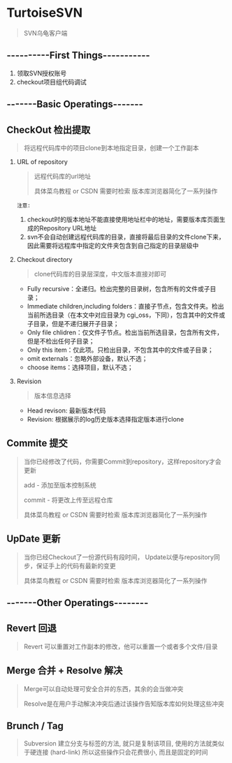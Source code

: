 # TurtoiseSVN

>  SVN乌龟客户端

## ----------First Things-----------

1. 领取SVN授权账号
2. checkout项目组代码调试

## -------Basic Operatings-------

## CheckOut 检出提取

> 将远程代码库中的项目clone到本地指定目录，创建一个工作副本

1. URL of repository

   > 远程代码库的url地址
   >
   > 具体菜鸟教程 or CSDN 需要时检索 版本库浏览器简化了一系列操作

   `注意:`

   1. checkout时的版本地址不能直接使用地址栏中的地址，需要版本库页面生成的Repository URL地址
   2. svn不会自动创建远程代码库的目录，直接将最后目录的文件clone下来，因此需要将远程库中指定的文件夹包含到自己指定的目录层级中

2. Checkout directory

   > clone代码库的目录层深度，中文版本直接对即可

   - Fully recursive：全递归。检出完整的目录树，包含所有的文件或子目录；
   - Immediate children,including folders：直接子节点，包含文件夹。检出当前所选目录（在本文中对应目录为 cgi_oss，下同），包含其中的文件或子目录，但是不递归展开子目录；
   - Only file chlidren：仅文件子节点。检出当前所选目录，包含所有文件，但是不检出任何子目录；
   - Only this item：仅此项。只检出目录，不包含其中的文件或子目录；
   - omit externals：忽略外部设备，默认不选；
   - choose items：选择项目，默认不选；

3. Revision

   > 版本信息选择

   - Head revison: 最新版本代码
   - Revision: 根据展示的log历史版本选择指定版本进行clone

## Commite 提交

> 当你已经修改了代码，你需要Commit到repository，这样repository才会更新
>
> add -  添加至版本控制系统 
>
> commit - 将更改上传至远程仓库
>
> 具体菜鸟教程 or CSDN 需要时检索 版本库浏览器简化了一系列操作

## UpDate 更新

> 当你已经Checkout了一份源代码有段时间， Update以便与repository同步，保证手上的代码有最新的变更
>
> 具体菜鸟教程 or CSDN 需要时检索 版本库浏览器简化了一系列操作

## -------Other Operatings--------

## Revert 回退

> Revert 可以重置对工作副本的修改，他可以重置一个或者多个文件/目录

## Merge 合并 + Resolve 解决

> Merge可以自动处理可安全合并的东西，其余的会当做冲突
>
> Resolve是在用户手动解决冲突后通过该操作告知版本库如何处理这些冲突

## Brunch / Tag

> Subversion 建立分支与标签的方法, 就只是复制该项目, 使用的方法就类似于硬连接 (hard-link) 所以这些操作只会花费很小, 而且是固定的时间
